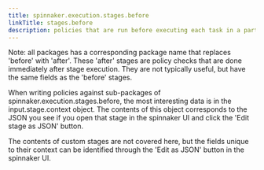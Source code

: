 ```yaml
---
title: spinnaker.execution.stages.before
linkTitle: stages.before
description: policies that are run before executing each task in a particular type of pipeline stage
---
```

Note: all packages has a corresponding package name that replaces 'before' with 'after'. These 'after' stages are policy checks that are done immediately after stage execution. They are not typically useful, but have the same fields as the 'before' stages.

When writing policies against sub-packages of spinnaker.execution.stages.before, the most interesting data is in the input.stage.context object. The contents of this object corresponds to the JSON you see if you open that stage in the spinnaker UI and click the 'Edit stage as JSON' button.

The contents of custom stages are not covered here, but the fields unique to their context can be identified through the 'Edit as JSON' button in the spinnaker UI.
